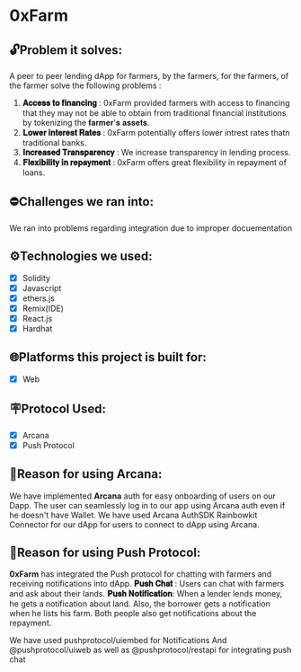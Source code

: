 # **0xFarm**

## 🔓Problem it solves:

A peer to peer lending dApp for farmers, by the farmers, for the farmers, of the farmer solve the following problems :

1. **𝐀𝐜𝐜𝐞𝐬𝐬 𝐭𝐨 𝐟𝐢𝐧𝐚𝐧𝐜𝐢𝐧𝐠** : 0xFarm provided farmers with access to financing that they may not be able to obtain from traditional financial institutions by tokenizing the 𝐟𝐚𝐫𝐦𝐞𝐫'𝐬 𝐚𝐬𝐬𝐞𝐭𝐬.
2. **𝐋𝐨𝐰𝐞𝐫 𝐢𝐧𝐭𝐞𝐫𝐞𝐬𝐭 𝐑𝐚𝐭𝐞𝐬** : 0xFarm potentially offers lower intrest rates thatn traditional banks.
3. **𝐈𝐧𝐜𝐫𝐞𝐚𝐬𝐞𝐝 𝐓𝐫𝐚𝐧𝐬𝐩𝐚𝐫𝐞𝐧𝐜𝐲** : We increase transparency in lending process.
4. **𝐅𝐥𝐞𝐱𝐢𝐛𝐢𝐥𝐢𝐭𝐲 𝐢𝐧 𝐫𝐞𝐩𝐚𝐲𝐦𝐞𝐧𝐭** : 0xFarm offers great flexibility in repayment of loans.

## ⛔Challenges we ran into:

We ran into problems regarding integration due to improper docuementation

## ⚙️Technologies we used:

- [x] Solidity
- [x] Javascript
- [x] ethers.js
- [x] Remix(IDE)
- [x] React.js
- [x] Hardhat

## 🌐Platforms this project is built for:

- [x] Web

## 🪧Protocol Used:

- [x] Arcana
- [x] Push Protocol

## 🔦Reason for using **Arcana**:

We have implemented **Arcana** auth for easy onboarding of users on our Dapp.
The user can seamlessly log in to our app using Arcana auth even if he doesn't have Wallet.
We have used Arcana AuthSDK Rainbowkit Connector for our dApp for users to connect to dApp using Arcana.

## 🔦Reason for using Push Protocol:

**0xFarm** has integrated the Push protocol for chatting with farmers and receiving notifications into dApp.
**𝐏𝐮𝐬𝐡 𝐂𝐡𝐚𝐭** :
Users can chat with farmers and ask about their lands.
**𝐏𝐮𝐬𝐡 𝐍𝐨𝐭𝐢𝐟𝐢𝐜𝐚𝐭𝐢𝐨𝐧**:
When a lender lends money, he gets a notification about land. Also, the borrower gets a notification when he lists his farm. Both people also get notifications about the repayment.

We have used pushprotocol/uiembed for Notifications
And @pushprotocol/uiweb as well as @pushprotocol/restapi for integrating push chat
